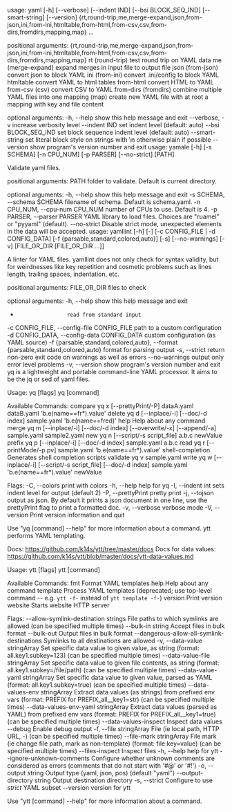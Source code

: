 usage: yaml [-h] [--verbose] [--indent IND] [--bsi BLOCK_SEQ_IND]
            [--smart-string] [--version]
            {rt,round-trip,me,merge-expand,json,from-json,ini,from-ini,htmltable,from-html,from-csv,csv,from-dirs,fromdirs,mapping,map}
            ...

positional arguments:
  {rt,round-trip,me,merge-expand,json,from-json,ini,from-ini,htmltable,from-html,from-csv,csv,from-dirs,fromdirs,mapping,map}
    rt (round-trip)     test round trip on YAML data
    me (merge-expand)   expand merges in input file to output file
    json (from-json)    convert json to block YAML
    ini (from-ini)      convert .ini/config to block YAML
    htmltable           convert YAML to html tables
    from-html           convert HTML to YAML
    from-csv (csv)      convert CSV to YAML
    from-dirs (fromdirs)
                        combine multiple YAML files into one
    mapping (map)       create new YAML file with at root a mapping with key
                        and file content

optional arguments:
  -h, --help            show this help message and exit
  --verbose, -v         increase verbosity level
  --indent IND          set indent level (default: auto)
  --bsi BLOCK_SEQ_IND   set block sequence indent level (default: auto)
  --smart-string        set literal block style on strings with \n otherwise
                        plain if possible
  --version             show program's version number and exit
usage: yamale [-h] [-s SCHEMA] [-n CPU_NUM] [-p PARSER] [--no-strict] [PATH]

Validate yaml files.

positional arguments:
  PATH                  folder to validate. Default is current directory.

optional arguments:
  -h, --help            show this help message and exit
  -s SCHEMA, --schema SCHEMA
                        filename of schema. Default is schema.yaml.
  -n CPU_NUM, --cpu-num CPU_NUM
                        number of CPUs to use. Default is 4.
  -p PARSER, --parser PARSER
                        YAML library to load files. Choices are "ruamel" or
                        "pyyaml" (default).
  --no-strict           Disable strict mode, unexpected elements in the data
                        will be accepted.
usage: yamllint [-h] [-] [-c CONFIG_FILE | -d CONFIG_DATA]
                [-f {parsable,standard,colored,auto}] [-s] [--no-warnings]
                [-v]
                [FILE_OR_DIR [FILE_OR_DIR ...]]

A linter for YAML files. yamllint does not only check for syntax validity, but
for weirdnesses like key repetition and cosmetic problems such as lines
length, trailing spaces, indentation, etc.

positional arguments:
  FILE_OR_DIR           files to check

optional arguments:
  -h, --help            show this help message and exit
  -                     read from standard input
  -c CONFIG_FILE, --config-file CONFIG_FILE
                        path to a custom configuration
  -d CONFIG_DATA, --config-data CONFIG_DATA
                        custom configuration (as YAML source)
  -f {parsable,standard,colored,auto}, --format {parsable,standard,colored,auto}
                        format for parsing output
  -s, --strict          return non-zero exit code on warnings as well as
                        errors
  --no-warnings         output only error level problems
  -v, --version         show program's version number and exit
yq is a lightweight and portable command-line YAML processor. It aims to be the jq or sed of yaml files.

Usage:
  yq [flags]
  yq [command]

Available Commands:
  compare          yq x [--prettyPrint/-P] dataA.yaml dataB.yaml 'b.e(name==fr*).value'
  delete           yq d [--inplace/-i] [--doc/-d index] sample.yaml 'b.e(name==fred)'
  help             Help about any command
  merge            yq m [--inplace/-i] [--doc/-d index] [--overwrite/-x] [--append/-a] sample.yaml sample2.yaml
  new              yq n [--script/-s script_file] a.b.c newValue
  prefix           yq p [--inplace/-i] [--doc/-d index] sample.yaml a.b.c
  read             yq r [--printMode/-p pv] sample.yaml 'b.e(name==fr*).value'
  shell-completion Generates shell completion scripts
  validate         yq v sample.yaml
  write            yq w [--inplace/-i] [--script/-s script_file] [--doc/-d index] sample.yaml 'b.e(name==fr*).value' newValue

Flags:
  -C, --colors        print with colors
  -h, --help          help for yq
  -I, --indent int    sets indent level for output (default 2)
  -P, --prettyPrint   pretty print
  -j, --tojson        output as json. By default it prints a json document in one line, use the prettyPrint flag to print a formatted doc.
  -v, --verbose       verbose mode
  -V, --version       Print version information and quit

Use "yq [command] --help" for more information about a command.
ytt performs YAML templating.

Docs: https://github.com/k14s/ytt/tree/master/docs
Docs for data values: https://github.com/k14s/ytt/blob/master/docs/ytt-data-values.md

Usage:
  ytt [flags]
  ytt [command]

Available Commands:
  fmt         Format YAML templates
  help        Help about any command
  template    Process YAML templates (deprecated; use top-level command -- e.g. `ytt -f-` instead of `ytt template -f-`)
  version     Print version
  website     Starts website HTTP server

Flags:
      --allow-symlink-destination strings          File paths to which symlinks are allowed (can be specified multiple times)
      --bulk-in string                             Accept files in bulk format
      --bulk-out                                   Output files in bulk format
      --dangerous-allow-all-symlink-destinations   Symlinks to all destinations are allowed
  -v, --data-value stringArray                     Set specific data value to given value, as string (format: all.key1.subkey=123) (can be specified multiple times)
      --data-value-file stringArray                Set specific data value to given file contents, as string (format: all.key1.subkey=/file/path) (can be specified multiple times)
      --data-value-yaml stringArray                Set specific data value to given value, parsed as YAML (format: all.key1.subkey=true) (can be specified multiple times)
      --data-values-env stringArray                Extract data values (as strings) from prefixed env vars (format: PREFIX for PREFIX_all__key1=str) (can be specified multiple times)
      --data-values-env-yaml stringArray           Extract data values (parsed as YAML) from prefixed env vars (format: PREFIX for PREFIX_all__key1=true) (can be specified multiple times)
      --data-values-inspect                        Inspect data values
      --debug                                      Enable debug output
  -f, --file stringArray                           File (ie local path, HTTP URL, -) (can be specified multiple times)
      --file-mark stringArray                      File mark (ie change file path, mark as non-template) (format: file:key=value) (can be specified multiple times)
      --files-inspect                              Inspect files
  -h, --help                                       help for ytt
      --ignore-unknown-comments                    Configure whether unknown comments are considered as errors (comments that do not start with '#@' or '#!')
  -o, --output string                              Output type (yaml, json, pos) (default "yaml")
      --output-directory string                    Output destination directory
  -s, --strict                                     Configure to use _strict_ YAML subset
      --version                                    version for ytt

Use "ytt [command] --help" for more information about a command.
